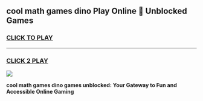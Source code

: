 
## cool math games dino Play Online 👋 Unblocked Games
<h3>
<a href="https://news.freeplayer.one?title=cool_math_games_dino&ref=17CMG">CLICK TO PLAY</a></h3>
<hr>

<h3>
<a href="https://news.freeplayer.one?title=cool_math_games_dino&ref=17CMG">CLICK 2 PLAY</a>
  
</h3>

<a href="https://news.freeplayer.one?title=cool_math_games_dino&ref=17CMG/"><img src="https://clearcache.store/games.png"></a>


**cool math games dino games unblocked: Your Gateway to Fun and Accessible Online Gaming**
